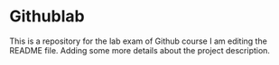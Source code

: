 # Githublab
This is a repository for the lab exam of Github course
I am editing the README file. Adding some more details about the project description.
